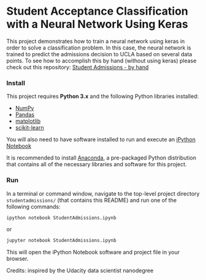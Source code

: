 
# Student Acceptance Classification with a Neural Network Using Keras

This project demonstrates how to train a neural network using keras in order to solve a classification problem. In this case, the neural network is trained to predict the admissions decision to UCLA based on several data points. To see how to accomplish this by hand (without using keras) please check out this repository: [Student Admissions - by hand](https://github.com/ajw400/studentadmissions)

### Install

This project requires **Python 3.x** and the following Python libraries installed:

- [NumPy](http://www.numpy.org/)
- [Pandas](http://pandas.pydata.org)
- [matplotlib](http://matplotlib.org/)
- [scikit-learn](http://scikit-learn.org/stable/)

You will also need to have software installed to run and execute an [iPython Notebook](http://ipython.org/notebook.html)

It is recommended to install [Anaconda](https://www.continuum.io/downloads), a pre-packaged Python distribution that contains all of the necessary libraries and software for this project.

### Run

In a terminal or command window, navigate to the top-level project directory `studentadmissions/` (that contains this README) and run one of the following commands:

```bash
ipython notebook StudentAdmissions.ipynb
```
or
```bash
jupyter notebook StudentAdmissions.ipynb
```

This will open the iPython Notebook software and project file in your browser.

Credits: inspired by the Udacity data scientist nanodegree
